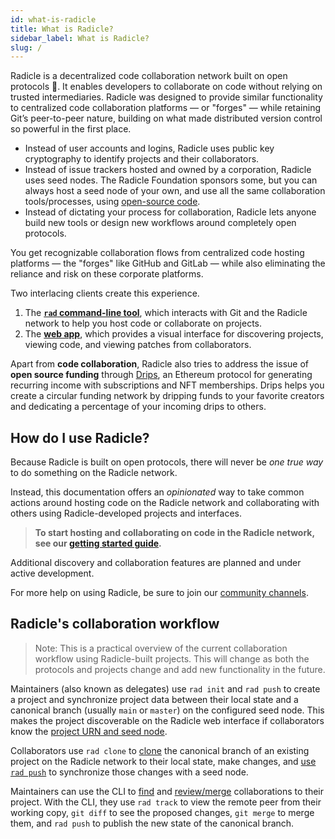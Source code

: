 ```yaml
---
id: what-is-radicle
title: What is Radicle?
sidebar_label: What is Radicle?
slug: /
---
```


Radicle is a decentralized code collaboration network built on open protocols 🌱. It enables developers to collaborate
on code without relying on trusted intermediaries. Radicle was designed to provide similar functionality to centralized
code collaboration platforms — or "forges" — while retaining Git’s peer-to-peer nature, building on what made
distributed version control so powerful in the first place. 

- Instead of user accounts and logins, Radicle uses public key cryptography to identify projects and their
  collaborators.
- Instead of issue trackers hosted and owned by a corporation, Radicle uses seed nodes. The Radicle Foundation sponsors
  some, but you can always host a seed node of your own, and use all the same collaboration tools/processes, using
  [open-source code](https://github.com/radicle-dev/radicle-client-services).
- Instead of dictating your process for collaboration, Radicle lets anyone build new tools or design new workflows
  around completely open protocols.

You get recognizable collaboration flows from centralized code hosting platforms — the "forges" like GitHub and GitLab —
while also eliminating the reliance and risk on these corporate platforms.

Two interlacing clients create this experience.

1. The **[`rad` command-line
   tool](https://app.radicle.xyz/alt-clients.radicle.eth/rad:git:hnrkmg77m8tfzj4gi4pa4mbhgysfgzwntjpao/tree)**, which interacts with Git and the Radicle network to help you host code or collaborate on projects.
2. The **[web app](https://app.radicle.xyz)**, which provides a visual interface for discovering projects, viewing
   code, and viewing patches from collaborators.

Apart from **code collaboration**, Radicle also tries to address the issue of **open source funding** through
[Drips](https://www.drips.network/), an Ethereum protocol for generating recurring income with subscriptions and NFT
memberships. Drips helps you create a circular funding network by dripping funds to your favorite creators and
dedicating a percentage of your incoming drips to others.

## How do I use Radicle?

Because Radicle is built on open protocols, there will never be *one true way* to do something on the Radicle network.

Instead, this documentation offers an *opinionated* way to take common actions around hosting code on the Radicle
network and collaborating with others using Radicle-developed projects and interfaces.

> **To start hosting and collaborating on code in the Radicle network, see our [getting started
> guide](getting-started.md).**

Additional discovery and collaboration features are planned and under active development.

For more help on using Radicle, be sure to join our [community channels](get-involved/community.md).

## Radicle's collaboration workflow

> Note: This is a practical overview of the current collaboration workflow using Radicle-built projects. This will
> change as both the protocols and projects change and add new functionality in the future.

Maintainers (also known as delegates) use `rad init` and `rad push` to create a project and synchronize project data
between their local state and a canonical branch (usually `main` or `master`) on the configured seed node. This makes
the project discoverable on the Radicle web interface if collaborators know the [project URN and seed
node](using-radicle/view-share.md).

Collaborators use `rad clone` to [clone](using-radicle/clone.md) the canonical branch of an existing project on the
Radicle network to their local state, make changes, and [use `rad push`](using-radicle/push.md) to synchronize those
changes with a seed node.

Maintainers can use the CLI to [find](using-radicle/view-share.md) and
[review/merge](using-radicle/track-review-merge.md) collaborations to their project. With the CLI, they use `rad track`
to view the remote peer from their working copy, `git diff` to see the proposed changes, `git merge` to merge them, and
`rad push` to publish the new state of the canonical branch.
